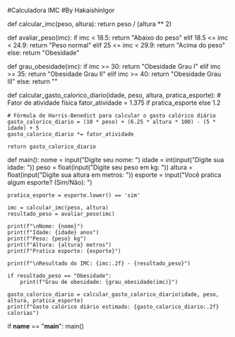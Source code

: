#Calculadora IMC
#By HakaishinIgor

def calcular_imc(peso, altura):
    return peso / (altura ** 2)

def avaliar_peso(imc):
    if imc < 18.5:
        return "Abaixo do peso"
    elif 18.5 <= imc < 24.9:
        return "Peso normal"
    elif 25 <= imc < 29.9:
        return "Acima do peso"
    else:
        return "Obesidade"

def grau_obesidade(imc):
    if imc >= 30:
        return "Obesidade Grau I"
    elif imc >= 35:
        return "Obesidade Grau II"
    elif imc >= 40:
        return "Obesidade Grau III"
    else:
        return ""

def calcular_gasto_calorico_diario(idade, peso, altura, pratica_esporte):
    # Fator de atividade física
    fator_atividade = 1.375 if pratica_esporte else 1.2

    # Fórmula de Harris-Benedict para calcular o gasto calórico diário
    gasto_calorico_diario = (10 * peso) + (6.25 * altura * 100) - (5 * idade) + 5
    gasto_calorico_diario *= fator_atividade

    return gasto_calorico_diario

def main():
    nome = input("Digite seu nome: ")
    idade = int(input("Digite sua idade: "))
    peso = float(input("Digite seu peso em kg: "))
    altura = float(input("Digite sua altura em metros: "))
    esporte = input("Você pratica algum esporte? (Sim/Não): ")

    pratica_esporte = esporte.lower() == 'sim'

    imc = calcular_imc(peso, altura)
    resultado_peso = avaliar_peso(imc)

    print(f"\nNome: {nome}")
    print(f"Idade: {idade} anos")
    print(f"Peso: {peso} kg")
    print(f"Altura: {altura} metros")
    print(f"Pratica esporte: {esporte}")

    print(f"\nResultado do IMC: {imc:.2f} - {resultado_peso}")

    if resultado_peso == "Obesidade":
        print(f"Grau de obesidade: {grau_obesidade(imc)}")

    gasto_calorico_diario = calcular_gasto_calorico_diario(idade, peso, altura, pratica_esporte)
    print(f"Gasto calórico diário estimado: {gasto_calorico_diario:.2f} calorias")

if __name__ == "__main__":
    main()
